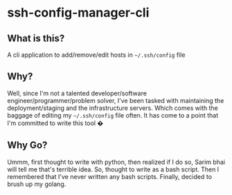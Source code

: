 # ssh-config-manager-cli

## What is this?

A cli application to add/remove/edit hosts in `~/.ssh/config` file

## Why?

Well, since I'm not a talented developer/software engineer/programmer/problem solver, I've been tasked with
maintaining the deployment/staging and the infrastructure servers. Which comes with the baggage of editing
my `~/.ssh/config` file often. It has come to a point that I'm committed to write this tool �

## Why Go?

Ummm, first thought to write with python, then realized if I do so, Sarim bhai will tell me
that's terrible idea. So, thought to write as a bash script. Then I remembered that I've never
written any bash scripts. Finally, decided to brush up my golang.
